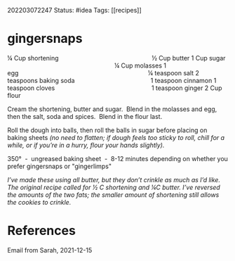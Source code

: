 202203072247
Status: #idea
Tags: [[recipes]]

# gingersnaps
¼ Cup shortening                                                     
½ Cup butter
1 Cup sugar                                                               
¼ Cup molasses
1 egg                                                                          
¼ teaspoon salt
2 teaspoons baking soda                                            
1 teaspoon cinnamon 
1 teaspoon cloves                                                        
1 teaspoon ginger
2 Cup flour

Cream the shortening, butter and sugar.  Blend in the molasses and egg, then the salt, soda and spices.  Blend in the flour last.

Roll the dough into balls, then roll the balls in sugar before placing on baking sheets _(no need to flatten; if dough feels too sticky to roll, chill for a while, or if you’re in a hurry, flour your hands slightly)._

350°  -  ungreased baking sheet  -  8-12 minutes depending on whether you prefer gingersnaps or "gingerlimps"

_I’ve made these using all butter, but they don’t crinkle as much as I’d like.  The original recipe called for ½ C shortening and ¼C butter. I’ve reversed the amounts of the two fats; the smaller amount of shortening still allows the cookies to crinkle._

# References
Email from Sarah, 2021-12-15
